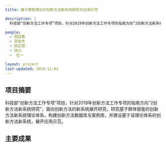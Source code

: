 ```yaml
---
title: 基于群智理论对创新方法新系统研究与应用示范  

description: |
  科技部“创新方法工作专项”项目，针对2019年创新方法工作专项的指南方向“2创新方法新系统研究”，面向创新方法的新系统展开研究，研究基于群体智能的创新方法新系统理论体系，构建创新方法数据库与案例库，并建设基于该理论体系的创新方法新系统，展开应用示范。

people:
  - 周园春
  - 吴俊杰
  - 胡正银
  - 钱力
  -  杜一 

layout: project
last-updated: 2019-11-01
---
```

## 项目摘要
科技部“创新方法工作专项”项目，针对2019年创新方法工作专项的指南方向“2创新方法新系统研究”，面向创新方法的新系统展开研究，研究基于群体智能的创新方法新系统理论体系，构建创新方法数据库与案例库，并建设基于该理论体系的创新方法新系统，展开应用示范。

## 主要成果